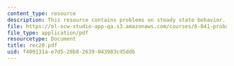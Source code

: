 ```yaml
---
content_type: resource
description: This resource contains problems on steady state behavior.
file: https://ol-ocw-studio-app-qa.s3.amazonaws.com/courses/6-041-probabilistic-systems-analysis-and-applied-probability-spring-2006/f409131ae7d528b82639043983cd5ddb_rec20.pdf
file_type: application/pdf
resourcetype: Document
title: rec20.pdf
uid: f409131a-e7d5-28b8-2639-043983cd5ddb
---
```

